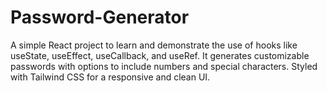 # Password-Generator
A simple React project to learn and demonstrate the use of hooks like useState, useEffect, useCallback, and useRef. It generates customizable passwords with options to include numbers and special characters. Styled with Tailwind CSS for a responsive and clean UI.

